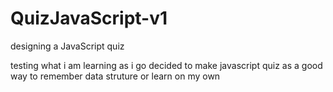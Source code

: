 # QuizJavaScript-v1
designing a JavaScript quiz

testing what i am learning as i go
decided to make javascript quiz as a good way
to remember data struture or learn on my own
